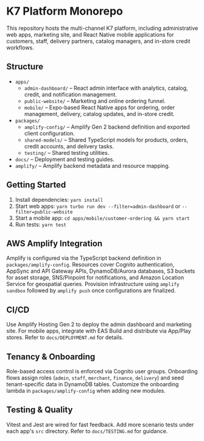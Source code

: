 # K7 Platform Monorepo

This repository hosts the multi-channel K7 platform, including administrative web apps, marketing site, and React Native mobile applications for customers, staff, delivery partners, catalog managers, and in-store credit workflows.

## Structure
- `apps/`
  - `admin-dashboard/` – React admin interface with analytics, catalog, credit, and notification management.
  - `public-website/` – Marketing and online ordering funnel.
  - `mobile/` – Expo-based React Native apps for ordering, order management, delivery, catalog updates, and in-store credit.
- `packages/`
  - `amplify-config/` – Amplify Gen 2 backend definition and exported client configuration.
  - `shared-models/` – Shared TypeScript models for products, orders, credit accounts, and delivery tasks.
  - `testing/` – Shared testing utilities.
- `docs/` – Deployment and testing guides.
- `amplify/` – Amplify backend metadata and resource mapping.

## Getting Started
1. Install dependencies: `yarn install`
2. Start web apps: `yarn turbo run dev --filter=admin-dashboard` or `--filter=public-website`
3. Start a mobile app: `cd apps/mobile/customer-ordering && yarn start`
4. Run tests: `yarn test`

## AWS Amplify Integration
Amplify is configured via the TypeScript backend definition in `packages/amplify-config`. Resources cover Cognito authentication, AppSync and API Gateway APIs, DynamoDB/Aurora databases, S3 buckets for asset storage, SNS/Pinpoint for notifications, and Amazon Location Service for geospatial queries. Provision infrastructure using `amplify sandbox` followed by `amplify push` once configurations are finalized.

## CI/CD
Use Amplify Hosting Gen 2 to deploy the admin dashboard and marketing site. For mobile apps, integrate with EAS Build and distribute via App/Play stores. Refer to `docs/DEPLOYMENT.md` for details.

## Tenancy & Onboarding
Role-based access control is enforced via Cognito user groups. Onboarding flows assign roles (`admin`, `staff`, `merchant`, `finance`, `delivery`) and seed tenant-specific data in DynamoDB tables. Customize the onboarding lambda in `packages/amplify-config` when adding new modules.

## Testing & Quality
Vitest and Jest are wired for fast feedback. Add more scenario tests under each app's `src` directory. Refer to `docs/TESTING.md` for guidance.
